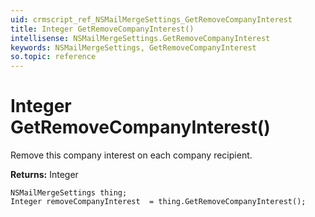 ```yaml
---
uid: crmscript_ref_NSMailMergeSettings_GetRemoveCompanyInterest
title: Integer GetRemoveCompanyInterest()
intellisense: NSMailMergeSettings.GetRemoveCompanyInterest
keywords: NSMailMergeSettings, GetRemoveCompanyInterest
so.topic: reference
---
```


# Integer GetRemoveCompanyInterest()

Remove this company interest on each company recipient.

**Returns:** Integer

```crmscript
NSMailMergeSettings thing;
Integer removeCompanyInterest  = thing.GetRemoveCompanyInterest();
```

